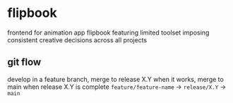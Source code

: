 # flipbook
frontend for animation app flipbook featuring limited toolset imposing consistent creative decisions across all projects

## git flow
develop in a feature branch, merge to release X.Y when it works, merge to main when release X.Y is complete
<code>feature/feature-name</code> -> <code>release/X.Y</code> -> <code>main</code>
